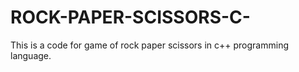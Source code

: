 # ROCK-PAPER-SCISSORS-C-
This is a code for game of rock paper scissors in c++ programming language.
